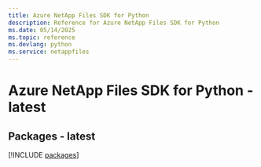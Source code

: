 ```yaml
---
title: Azure NetApp Files SDK for Python
description: Reference for Azure NetApp Files SDK for Python
ms.date: 05/14/2025
ms.topic: reference
ms.devlang: python
ms.service: netappfiles
---
```

# Azure NetApp Files SDK for Python - latest
## Packages - latest
[!INCLUDE [packages](netapp-files-index.md)]